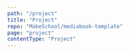 ```yaml
---
path: "/project"
title: "Project"
repo: "MakeSchool/mediabook-template"
page: "project"
contentType: "Project"
---
```

